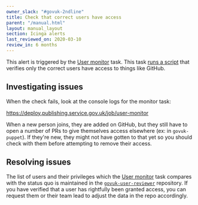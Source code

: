 ```yaml
---
owner_slack: "#govuk-2ndline"
title: Check that correct users have access
parent: "/manual.html"
layout: manual_layout
section: Icinga alerts
last_reviewed_on: 2020-03-10
review_in: 6 months
---
```


This alert is triggered by the [User monitor][] task. This task [runs a script][rev] that verifies only the correct users have access to things like GitHub.

## Investigating issues

When the check fails, look at the console logs for the monitor task:

<https://deploy.publishing.service.gov.uk/job/user-monitor>

[User monitor]: https://deploy.publishing.service.gov.uk/job/user-monitor
[rev]: https://github.com/alphagov/govuk-user-reviewer

When a new person joins, they are added on GitHub, but they still have to open a number of PRs to give themselves access elsewhere (ex: in `govuk-puppet`).
If they're new, they might not have gotten to that yet so you should check with them before attempting to remove their access.

## Resolving issues

The list of users and their privileges which the [User monitor][] task compares with the status quo is maintained in the [`govuk-user-reviewer`][rev] repository. If you have verified that a user has rightfully been granted access, you can request them or their team lead to adjust the data in the repo accordingly.
